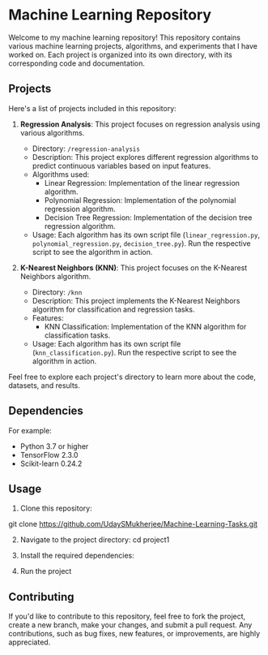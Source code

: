 # Machine Learning Repository

Welcome to my machine learning repository! This repository contains various machine learning projects, algorithms, and experiments that I have worked on. Each project is organized into its own directory, with its corresponding code and documentation.

## Projects

Here's a list of projects included in this repository:

1. **Regression Analysis**: This project focuses on regression analysis using various algorithms.
   - Directory: `/regression-analysis`
   - Description: This project explores different regression algorithms to predict continuous variables based on input features.
   - Algorithms used:
     - Linear Regression: Implementation of the linear regression algorithm.
     - Polynomial Regression: Implementation of the polynomial regression algorithm.
     - Decision Tree Regression: Implementation of the decision tree regression algorithm.
   - Usage: Each algorithm has its own script file (`linear_regression.py`, `polynomial_regression.py`, `decision_tree.py`). Run the respective script to see the algorithm in action.

2. **K-Nearest Neighbors (KNN)**: This project focuses on the K-Nearest Neighbors algorithm.
   - Directory: `/knn`
   - Description: This project implements the K-Nearest Neighbors algorithm for classification and regression tasks.
   - Features:
     - KNN Classification: Implementation of the KNN algorithm for classification tasks.
   - Usage: Each algorithm has its own script file (`knn_classification.py`). Run the respective script to see the algorithm in action.

Feel free to explore each project's directory to learn more about the code, datasets, and results.

## Dependencies

For example:

- Python 3.7 or higher
- TensorFlow 2.3.0
- Scikit-learn 0.24.2

## Usage

1. Clone this repository:

git clone https://github.com/UdaySMukherjee/Machine-Learning-Tasks.git

2. Navigate to the project directory:
cd project1

3. Install the required dependencies:

4. Run the project

## Contributing

If you'd like to contribute to this repository, feel free to fork the project, create a new branch, make your changes, and submit a pull request. Any contributions, such as bug fixes, new features, or improvements, are highly appreciated.
